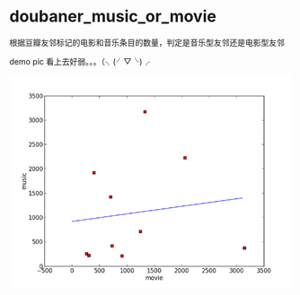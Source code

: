 doubaner_music_or_movie
=======================

根据豆瓣友邻标记的电影和音乐条目的数量，判定是音乐型友邻还是电影型友邻

demo pic
看上去好弱。。。（╮(╯▽╰)╭

![alt text](picdemo.png "demopic")

